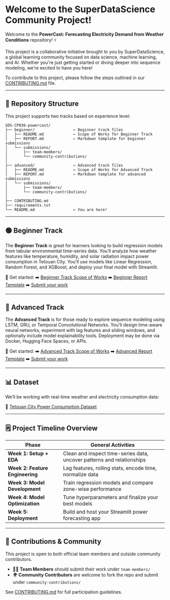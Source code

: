 # Welcome to the SuperDataScience Community Project!

Welcome to the **PowerCast: Forecasting Electricity Demand from Weather Conditions** repository! ⚡️

This project is a collaborative initiative brought to you by SuperDataScience, a global learning community focused on data science, machine learning, and AI. Whether you're just getting started or diving deeper into sequence modeling, we're excited to have you here!

To contribute to this project, please follow the steps outlined in our [CONTRIBUTING.md](./CONTRIBUTING.md) file.

---

## 📂 Repository Structure

This project supports two tracks based on experience level:

```
SDS-CP036-powercast/
├── beginner/                 ← Beginner track files
│   ├── README.md             ← Scope of Works for Beginner Track
│   ├── REPORT.md             ← Markdown template for beginner submissions
│   └── submissions/
│       ├── team-members/
│       └── community-contributions/
│
├── advanced/                 ← Advanced track files
│   ├── README.md             ← Scope of Works for Advanced Track
│   ├── REPORT.md             ← Markdown template for advanced submissions
│   └── submissions/
│       ├── team-members/
│       └── community-contributions/
│
├── CONTRIBUTING.md
├── requirements.txt
└── README.md                 ← You are here!
```

---

## 🟢 Beginner Track

The **Beginner Track** is great for learners looking to build regression models from tabular environmental time-series data. You’ll analyze how weather features like temperature, humidity, and solar radiation impact power consumption in Tetouan City. You'll use models like Linear Regression, Random Forest, and XGBoost, and deploy your final model with Streamlit.

📌 Get started:
➡️ [Beginner Track Scope of Works](./beginner/README.md)
➡️ [Beginner Report Template](./beginner/REPORT.md)
➡️ [Submit your work](./beginner/submissions/)

---

## 🔴 Advanced Track

The **Advanced Track** is for those ready to explore sequence modeling using LSTM, GRU, or Temporal Convolutional Networks. You’ll design time-aware neural networks, experiment with lag features and sliding windows, and optionally include model explainability tools. Deployment may be done via Docker, Hugging Face Spaces, or APIs.

📌 Get started:
➡️ [Advanced Track Scope of Works](./advanced/README.md)
➡️ [Advanced Report Template](./advanced/REPORT.md)
➡️ [Submit your work](./advanced/submissions/)

---

## 📊 Dataset

We’ll be working with real-time weather and electricity consumption data:

🔗 [Tetouan City Power Consumption Dataset](https://archive.ics.uci.edu/dataset/849/power+consumption+of+tetouan+city)

---

## 🗒️ Project Timeline Overview

| Phase                           | General Activities                                                     |
| ------------------------------- | ---------------------------------------------------------------------- |
| **Week 1: Setup + EDA**         | Clean and inspect time-series data, uncover patterns and relationships |
| **Week 2: Feature Engineering** | Lag features, rolling stats, encode time, normalize data               |
| **Week 3: Model Development**   | Train regression models and compare zone-wise performance              |
| **Week 4: Model Optimization**  | Tune hyperparameters and finalize your best models                     |
| **Week 5: Deployment**          | Build and host your Streamlit power forecasting app                    |

---

## 🙌 Contributions & Community

This project is open to both official team members and outside community contributors.

* 🧑‍💻 **Team Members** should submit their work under `team-members/`
* 🌍 **Community Contributors** are welcome to fork the repo and submit under `community-contributions/`

See [CONTRIBUTING.md](./CONTRIBUTING.md) for full participation guidelines.
